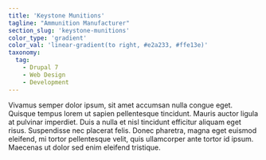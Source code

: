 ```yaml
---
title: 'Keystone Munitions'
tagline: "Ammunition Manufacturer"
section_slug: 'keystone-munitions'
color_type: 'gradient'
color_val: 'linear-gradient(to right, #e2a233, #ffe13e)'
taxonomy:
  tag:
    - Drupal 7
    - Web Design
    - Development
---
```

Vivamus semper dolor ipsum, sit amet accumsan nulla congue eget. Quisque tempus lorem ut sapien pellentesque tincidunt. Mauris auctor ligula at pulvinar imperdiet. Duis a nulla et nisl tincidunt efficitur aliquam eget risus. Suspendisse nec placerat felis. Donec pharetra, magna eget euismod eleifend, mi tortor pellentesque velit, quis ullamcorper ante tortor id ipsum. Maecenas ut dolor sed enim eleifend tristique.
